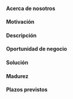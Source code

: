 #### Acerca de nosotros
#### Motivación
#### **Descripción**
#### Oportunidad de negocio
#### Solución
#### Madurez
#### Plazos previstos